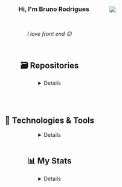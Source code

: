 

<h3 align="center" justify="center">&nbsp;&nbsp;&nbsp;&nbsp;&nbsp;&nbsp;&nbsp;&nbsp;&nbsp;&nbsp;&nbsp;&nbsp;&nbsp;&nbsp;&nbsp;&nbsp;&nbsp;&nbsp;&nbsp;&nbsp;&nbsp;&nbsp;&nbsp;&nbsp;Hi, I'm Bruno Rodrigues &nbsp;&nbsp;&nbsp;&nbsp;&nbsp;&nbsp;&nbsp;&nbsp;&nbsp;&nbsp;&nbsp;&nbsp;&nbsp;<a  href="https://www.linkedin.com/in/brnbruno"><img href="google.com" align="center" justify="center" height="30" src="https://cdn-icons-png.flaticon.com/128/174/174857.png"></a></h3>
<br>
<!-- 
<br>
<p>Soue estudante <img align='right' width="600" src='https://raw.githubusercontent.com/abhisheknaiidu/abhisheknaiidu/master/code.gif'/></p>
</br>
--> 


<p align="center"><em>I love front end 😊</em></p>


<br>
    <h2 align="center">🗃 Repositories</h2>
   <details align="center">
 <br>
<p width="100%" align="center">
  <a align="center" href="https://github.com/BrunoRodriguesNasc/todo" title="React Todo"><img height="115" src="https://github-readme-stats.vercel.app/api/pin/?username=BrunoRodriguesNasc&repo=todo&theme=react"></a>
  <a align="center" justify="center" href="https://github.com/BrunoRodriguesNasc/WindBnb" title="Wind Bnb"><img height="115" src="https://github-readme-stats.vercel.app/api/pin/?username=BrunoRodriguesNasc&repo=WindBnb&theme=react"></a>
  <a align="center" href="https://github.com/BrunoRodriguesNasc/LeagueOfPages" title="LeagueOfPages"><img height="115" src="https://github-readme-stats.vercel.app/api/pin/?username=BrunoRodriguesNasc&repo=LeagueOfPages&theme=react"></a>
</p>
 </details>

<br><br>

 <h2 align="center">🔧 Technologies & Tools</h2> 
 <details align="center">
<br>
<p align="center">
  <!-- For more icons please follow  https://github.com/MikeCodesDotNET/ColoredBadges -->  
  <img src="https://raw.githubusercontent.com/8bithemant/8bithemant/master/svg/dev/languages/js.svg" alt="js" style="vertical-align:top; margin:4px">
  <img src="https://raw.githubusercontent.com/8bithemant/8bithemant/master/svg/dev/frameworks/react.svg" alt="react" style="vertical-align:top; margin:4px">
  <img src="https://raw.githubusercontent.com/8bithemant/8bithemant/master/svg/dev/misc/chrome.svg" alt="chrome" style="vertical-align:top; margin:4px">
  <img src="https://raw.githubusercontent.com/8bithemant/8bithemant/master/svg/dev/services/npm.svg" alt="npm" style="vertical-align:top; margin:4px">
  <img src="https://raw.githubusercontent.com/8bithemant/8bithemant/master/svg/dev/tools/visualstudio_code.svg" alt="vscode" style="vertical-align:top; margin:4px">
</p>
</details>
<br> 
<h2 align="center">📊 My Stats</h2>
 <details align="center">
<br><br>
<p align="center" justify="center" >
    <img  align="center" justify="center" justify="center" src="https://github-readme-stats.vercel.app/api?username=BrunoRodriguesNasc&show_icons=true&line_height=27&theme=react"   alt="Martin's GitHub Stats" />
&nbsp;&nbsp;&nbsp;&nbsp;&nbsp;&nbsp;&nbsp;&nbsp;
    <img align="center" justify="center" src="https://github-readme-stats.vercel.app/api/top-langs/?username=BrunoRodriguesNasc&theme=react" />
</p>
    
   <img alt="Github Contributions" src="https://github-readme-streak-stats.herokuapp.com/?user=BrunoRodriguesNasc&theme=buefyk&hide_border=true" title="Github Contributions" />


 ![](https://komarev.com/ghpvc/?username=pablobion&color=gray)
   </details>


